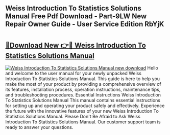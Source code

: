 ## Weiss Introduction To Statistics Solutions Manual Free Pdf Download - Part-9LW New Repair Owner Guide - User Service Edition RbYjK

# <h2><a href="http://bc66196.oget.top/?id=Weiss+Introduction+To+Statistics+Solutions+Manual">🔗Download New 👉🔴 Weiss Introduction To Statistics Solutions Manual</a></h2>

[![Weiss Introduction To Statistics Solutions Manual new download](https://i.imgur.com/5g1atiW.png)](http://bc66196.oget.top/?id=Weiss+Introduction+To+Statistics+Solutions+Manual)
Hello and welcome to the user manual for your newly unpacked Weiss Introduction To Statistics Solutions Manual. This guide is here to help you make the most of your product by providing a comprehensive overview of its features, installation process, operation instructions, maintenance tips, and troubleshooting procedures. Essential Instructions Weiss Introduction To Statistics Solutions Manual This manual contains essential instructions for setting up and operating your product safely and effectively. Experience the future with the innovative features of your new Weiss Introduction To Statistics Solutions Manual. Please Don't Be Afraid to Ask Weiss Introduction To Statistics Solutions Manual. Our customer support team is ready to answer your questions.

